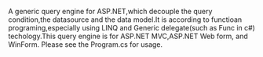   A generic query engine for ASP.NET,which decouple the query condition,the datasource and the data model.It is according to functioan programing,especially using LINQ and Generic delegate(such as Func in c#) techology.This query engine is for ASP.NET MVC,ASP.NET Web form, and WinForm.
  Please see the Program.cs for usage.
